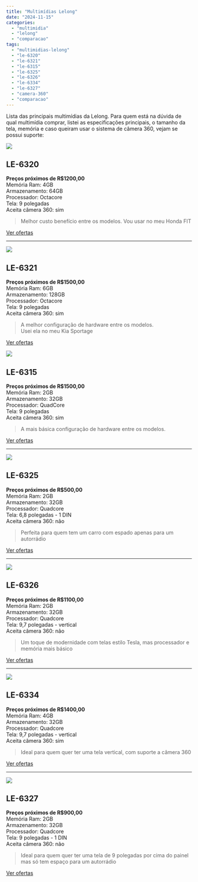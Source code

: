 ```yaml
---
title: "Multimídias Lelong"
date: "2024-11-15"
categories:
  - "multimidia"
  - "lelong"
  - "comparacao"
tags:
  - "multimidias-lelong"
  - "le-6320"
  - "le-6321"
  - "le-6315"
  - "le-6325"
  - "le-6326"
  - "le-6334"
  - "le-6327"
  - "camera-360"
  - "comparacao"
---
```


Lista das principais multimídias da Lelong. Para quem está na dúvida de qual multimídia comprar, listei as especificações principais, o tamanho da tela, memória e caso queiram usar o sistema de câmera 360, vejam se possui suporte:

[![](https://garagemdomadeira.com/wp-content/uploads/2024/11/d_nq_np_2x_959756-mlu72722589751_112023-f.webp?w=880)](https://mercadolivre.com/sec/2xvZ4J6)

## LE-6320

**Preços próximos de R$1200,00**  
Memória Ram: 4GB  
Armazenamento: 64GB  
Processador: Octacore  
Tela: 9 polegadas  
Aceita câmera 360: sim

> Melhor custo benefício entre os modelos. Vou usar no meu Honda FIT

[Ver ofertas](https://mercadolivre.com/sec/2xvZ4J6)

* * *

[![](https://garagemdomadeira.com/wp-content/uploads/2024/11/d_nq_np_2x_822374-mlb75347830675_032024-f.webp?w=1024)](https://mercadolivre.com/sec/1nV1XUw)

## LE-6321

**Preços próximos de R$1500,00**  
Memória Ram: 6GB  
Armazenamento: 128GB  
Processador: Octacore  
Tela: 9 polegadas  
Aceita câmera 360: sim

> A melhor configuração de hardware entre os modelos.  
> Usei ela no meu Kia Sportage

[Ver ofertas](https://mercadolivre.com/sec/1nV1XUw)

[![](https://garagemdomadeira.com/wp-content/uploads/2024/11/d_nq_np_2x_873753-mlb77919343577_072024-f.webp?w=914)](https://mercadolivre.com/sec/1z5fCtN)

## LE-6315

**Preços próximos de R$1500,00**  
Memória Ram: 2GB  
Armazenamento: 32GB  
Processador: QuadCore  
Tela: 9 polegadas  
Aceita câmera 360: sim

> A mais básica configuração de hardware entre os modelos.  

[Ver ofertas](https://mercadolivre.com/sec/1z5fCtN)

* * *

[![](https://garagemdomadeira.com/wp-content/uploads/2024/11/d_nq_np_2x_862755-mlb74837851280_032024-f.webp?w=413)](https://mercadolivre.com/sec/1C97v3e)

## LE-6325

**Preços próximos de R$500,00**  
Memória Ram: 2GB  
Armazenamento: 32GB  
Processador: Quadcore  
Tela: 6,8 polegadas - 1 DIN  
Aceita câmera 360: não

> Perfeita para quem tem um carro com espado apenas para um autorrádio

[Ver ofertas](https://mercadolivre.com/sec/1C97v3e)

* * *

[![](https://garagemdomadeira.com/wp-content/uploads/2024/11/d_nq_np_2x_925716-mlb74644167921_022024-f.webp?w=666)](https://mercadolivre.com/sec/2u8QRYf)

## LE-6326

**Preços próximos de R$1100,00**  
Memória Ram: 2GB  
Armazenamento: 32GB  
Processador: Quadcore  
Tela: 9,7 polegadas - vertical  
Aceita câmera 360: não

> Um toque de modernidade com telas estilo Tesla, mas processador e memória mais básico

[Ver ofertas](https://mercadolivre.com/sec/2u8QRYf)

* * *

[![](https://garagemdomadeira.wordpress.com/wp-content/uploads/2025/02/d_nq_np_2x_804622-mlb81537256624_012025-f-1.webp?w=963)](https://mercadolivre.com/sec/28pArDh)

## LE-6334

**Preços próximos de R$1400,00**  
Memória Ram: 4GB  
Armazenamento: 32GB  
Processador: Quadcore  
Tela: 9,7 polegadas - vertical  
Aceita câmera 360: sim

> Ideal para quem quer ter uma tela vertical, com suporte a câmera 360

[Ver ofertas](https://mercadolivre.com/sec/1GzdRQt)

* * *

[![](https://garagemdomadeira.com/wp-content/uploads/2024/11/d_nq_np_2x_922781-mlb79960262411_102024-f.webp?w=955)](https://mercadolivre.com/sec/28pArDh)

## LE-6327

**Preços próximos de R$900,00**  
Memória Ram: 2GB  
Armazenamento: 32GB  
Processador: Quadcore  
Tela: 9 polegadas - 1 DIN  
Aceita câmera 360: não

> Ideal para quem quer ter uma tela de 9 polegadas por cima do painel mas só tem espaço para um autorrádio

[Ver ofertas](https://mercadolivre.com/sec/28pArDh)
